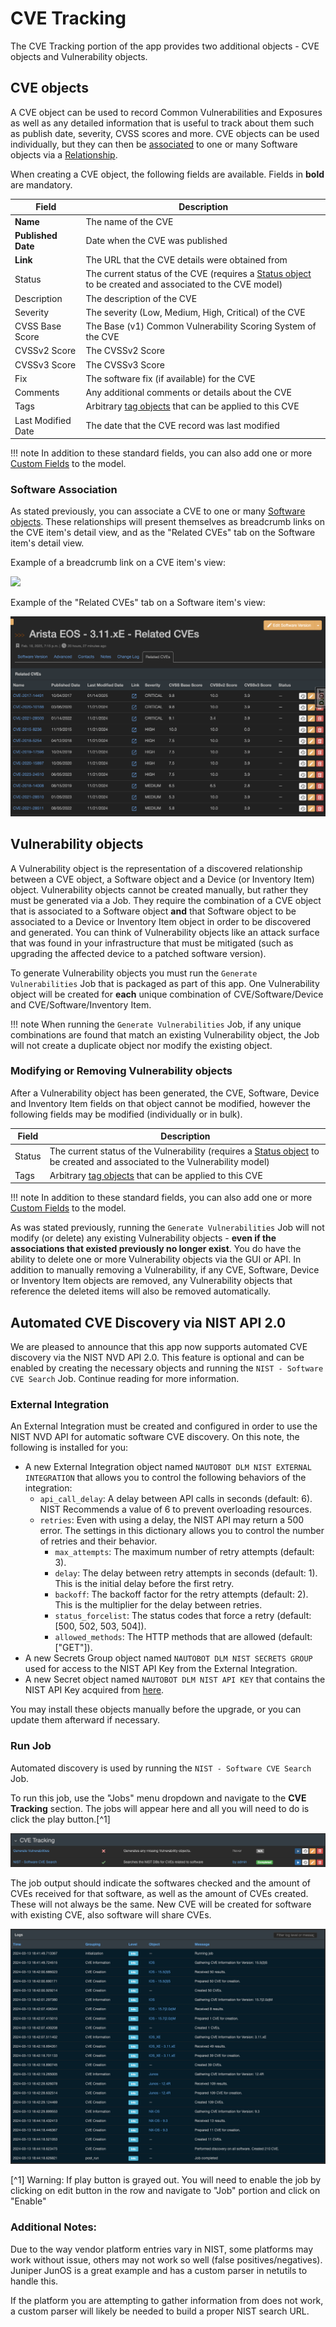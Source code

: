 # CVE Tracking

The CVE Tracking portion of the app provides two additional objects - CVE objects and Vulnerability objects.

## CVE objects

A CVE object can be used to record Common Vulnerabilities and Exposures as well as any detailed information that is useful to track about them such as publish date, severity, CVSS scores and more. CVE objects can be used individually, but they can then be [associated](#software-association) to one or many Software objects via a [Relationship](https://docs.nautobot.com/projects/core/en/stable/models/extras/relationship/).

When creating a CVE object, the following fields are available. Fields in **bold** are mandatory.

| Field | Description |
| -- | -- |
| **Name** | The name of the CVE |
| **Published Date** | Date when the CVE was published |
| **Link** | The URL that the CVE details were obtained from |
| Status | The current status of the CVE (requires a [Status object](https://docs.nautobot.com/projects/core/en/stable/models/extras/status/) to be created and associated to the CVE model) |
| Description | The description of the CVE |
| Severity | The severity (Low, Medium, High, Critical) of the CVE |
| CVSS Base Score | The Base (v1) Common Vulnerability Scoring System of the CVE |
| CVSSv2 Score | The CVSSv2 Score |
| CVSSv3 Score | The CVSSv3 Score |
| Fix | The software fix (if available) for the CVE |
| Comments | Any additional comments or details about the CVE |
| Tags | Arbitrary [tag objects](https://docs.nautobot.com/projects/core/en/stable/models/extras/tag/) that can be applied to this CVE |
| Last Modified Date | The date that the CVE record was last modified |

!!! note
    In addition to these standard fields, you can also add one or more [Custom Fields](https://docs.nautobot.com/projects/core/en/stable/models/extras/customfield/) to the model.

### Software Association

As stated previously, you can associate a CVE to one or many [Software objects](./software_lifecycle.md#software-objects). These relationships will present themselves as breadcrumb links on the CVE item's detail view, and as the "Related CVEs" tab on the Software item's detail view.

Example of a breadcrumb link on a CVE item's view:

![](../images/lcm_cve_breadcrumb.png)

Example of the "Related CVEs" tab on a Software item's view:

![](../images/lcm_software_breadcrumb.png)

## Vulnerability objects

A Vulnerability object is the representation of a discovered relationship between a CVE object, a Software object and a Device (or Inventory Item) object. Vulnerability objects cannot be created manually, but rather they must be generated via a Job. They require the combination of a CVE object that is associated to a Software object **and** that Software object to be associated to a Device or Inventory Item object in order to be discovered and generated. You can think of Vulnerability objects like an attack surface that was found in your infrastructure that must be mitigated (such as upgrading the affected device to a patched software version).

To generate Vulnerability objects you must run the ``Generate Vulnerabilities`` Job that is packaged as part of this app. One Vulnerability object will be created for **each** unique combination of CVE/Software/Device and CVE/Software/Inventory Item.

!!! note
    When running the ``Generate Vulnerabilities`` Job, if any unique combinations are found that match an existing Vulnerability object, the Job will not create a duplicate object nor modify the existing object.

### Modifying or Removing Vulnerability objects

After a Vulnerability object has been generated, the CVE, Software, Device and Inventory Item fields on that object cannot be modified, however the following fields may be modified (individually or in bulk).

| Field | Description |
| -- | -- |
| Status | The current status of the Vulnerability (requires a [Status object](https://docs.nautobot.com/projects/core/en/stable/models/extras/status/) to be created and associated to the Vulnerability model) |
| Tags | Arbitrary [tag objects](https://docs.nautobot.com/projects/core/en/stable/models/extras/tag/) that can be applied to this CVE |

!!! note
    In addition to these standard fields, you can also add one or more [Custom Fields](https://docs.nautobot.com/projects/core/en/stable/models/extras/customfield/) to the model.

As was stated previously, running the ``Generate Vulnerabilities`` Job will not modify (or delete) any existing Vulnerability objects - **even if the associations that existed previously no longer exist**. You do have the ability to delete one or more Vulnerability objects via the GUI or API. In addition to manually removing a Vulnerability, if any CVE, Software, Device or Inventory Item objects are removed, any Vulnerability objects that reference the deleted items will also be removed automatically.

## Automated CVE Discovery via NIST API 2.0
We are pleased to announce that this app now supports automated CVE discovery via the NIST NVD API 2.0.  This feature is optional and can be enabled by creating the necessary objects and running the ``NIST - Software CVE Search`` Job. Continue reading for more information.

### External Integration
An External Integration must be created and configured in order to use the NIST NVD API for automatic software CVE discovery. On this note, the following is installed for you:

- A new External Integration object named ``NAUTOBOT DLM NIST EXTERNAL INTEGRATION`` that allows you to control the following behaviors of the integration:
    - ``api_call_delay``: A delay between API calls in seconds (default: 6).  NIST Recommends a value of 6 to prevent overloading resources.
    - ``retries``: Even with using a delay, the NIST API may return a 500 error.  The settings in this dictionary allows you to control the number of retries and their behavior.
        - ``max_attempts``: The maximum number of retry attempts (default: 3).
        - ``delay``: The delay between retry attempts in seconds (default: 1).  This is the initial delay before the first retry.
        - ``backoff``: The backoff factor for the retry attempts (default: 2).  This is the multiplier for the delay between retries.
        - ``status_forcelist``: The status codes that force a retry (default: [500, 502, 503, 504]).
        - ``allowed_methods``: The HTTP methods that are allowed (default: ["GET"]).
- A new Secrets Group object named ``NAUTOBOT DLM NIST SECRETS GROUP`` used for access to the NIST API Key from the External Integration.
- A new Secret object named ``NAUTOBOT DLM NIST API KEY`` that contains the NIST API Key acquired from [here]('https://nvd.nist.gov/developers/request-an-api-key').

You may install these objects manually before the upgrade, or you can update them afterward if necessary.


### Run Job
Automated discovery is used by running the ``NIST - Software CVE Search`` Job.

To run this job, use the "Jobs" menu dropdown and navigate to the **CVE Tracking** section. The jobs will appear here and all you will need to do is click the play button.[^1]

![](../images/lcm_cve_nist_job.png)

The job output should indicate the softwares checked and the amount of CVEs received for that software, as well as the amount of CVEs created.  These will not always be the same.  New CVE will be created for software with existing CVE, also software will share CVEs.

![](../images/lcm_cve_nist_job_log.png)

[^1] Warning: If play button is grayed out. You will need to enable the job by clicking on edit button in the row and navigate to "Job" portion and click on "Enable"


### Additional Notes:
Due to the way vendor platform entries vary in NIST, some platforms may work without issue, others may not work so well (false positives/negatives).  Juniper JunOS is a great example and has a custom parser in netutils to handle this.

If the platform you are attempting to gather information from does not work, a custom parser will likely be needed to build a proper NIST search URL.
